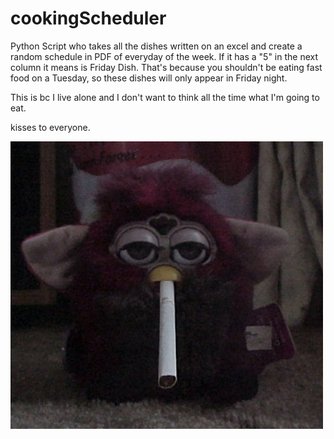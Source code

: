 # cookingScheduler
Python Script who takes all the dishes written on an excel and create a random schedule in PDF of everyday of the week. If it has a "5" in the next column it means is Friday Dish. That's because you shouldn't be eating fast food on a Tuesday, so these dishes will only appear in Friday night.

This is bc I live alone and I don't want to think all the time what I'm going to eat.

kisses to everyone.



  ![Alt text](images/furbycanuto.jpg)
